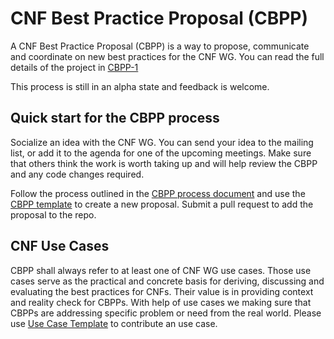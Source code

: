 # CNF Best Practice Proposal (CBPP)

A  CNF Best Practice Proposal (CBPP) is a way to propose, communicate and coordinate on new best practices for the CNF WG. You can read the full details of the project in [CBPP-1](0001-cnf-best-practice-proposal-process.md)

This process is still in an alpha state and feedback is welcome.

## Quick start for the CBPP process

Socialize an idea with the CNF WG. You can send your idea to the mailing list, or add it to the agenda for one of the upcoming meetings. Make sure that others think the work is worth taking up and will help review the CBPP and any code changes required.

Follow the process outlined in the [CBPP process document](0001-cnf-best-practice-proposal-process.md) and use the [CBPP template](NNNN-cbpp-template.md) to create a new proposal. Submit a pull request to add the proposal to the repo.

## CNF Use Cases

CBPP shall always refer to at least one of CNF WG use cases. Those use cases serve as the practical and concrete basis for deriving, discussing and evaluating the best practices for CNFs. Their value is in providing context and reality check for CBPPs. With help of use cases we making sure that CBPPs are addressing specific problem or need from the real world. Please use [Use Case Template](../use-case/NNNN-UC-template.md) to contribute an use case.
